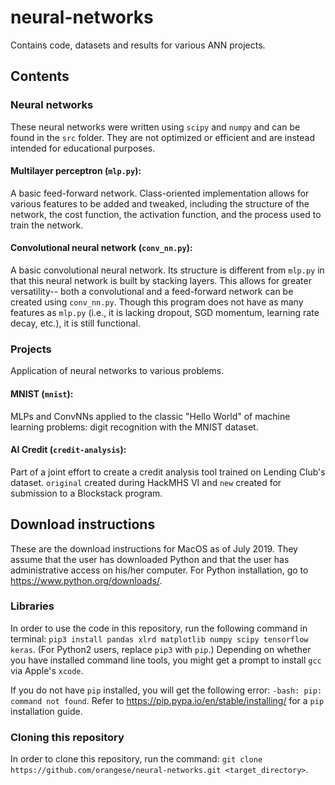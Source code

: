 # neural-networks

Contains code, datasets and results for various ANN projects.

## Contents

### Neural networks

These neural networks were written using `scipy` and `numpy` and can be found in the `src` folder. They are not optimized or efficient and are instead intended for educational purposes.

#### Multilayer perceptron (`mlp.py`): 

A basic feed-forward network. Class-oriented implementation allows for various features to be added and tweaked, including the structure of the network, the cost function, the activation function, and the process used to train the network. 

#### Convolutional neural network (`conv_nn.py`):

A basic convolutional neural network. Its structure is different from `mlp.py` in that this neural network is built by stacking layers. This allows for greater versatility-- both a convolutional and a feed-forward network can be created using `conv_nn.py`. Though this program does not have as many features as `mlp.py` (i.e., it is lacking dropout, SGD momentum, learning rate decay, etc.), it is still functional.

### Projects

Application of neural networks to various problems.

#### MNIST (`mnist`):

MLPs and ConvNNs applied to the classic "Hello World" of machine learning problems: digit recognition with the MNIST dataset.

#### AI Credit (`credit-analysis`):

Part of a joint effort to create a credit analysis tool trained on Lending Club's dataset. `original` created during HackMHS VI and `new` created for submission to a Blockstack program.

## Download instructions

These are the download instructions for MacOS as of July 2019. They assume that the user has downloaded Python and that the user has administrative access on his/her computer. For Python installation, go to https://www.python.org/downloads/.

### Libraries

In order to use the code in this repository, run the following command in terminal: `pip3 install pandas xlrd matplotlib numpy scipy tensorflow keras`. (For Python2 users, replace `pip3` with `pip`.) Depending on whether you have installed command line tools, you might get a prompt to install `gcc` via Apple's `xcode`.

If you do not have `pip` installed, you will get the following error: `-bash: pip: command not found`. Refer to https://pip.pypa.io/en/stable/installing/ for a `pip` installation guide.

### Cloning this repository

In order to clone this repository, run the command: `git clone https://github.com/orangese/neural-networks.git <target_directory>`.

